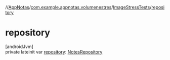 //[AppNotas](../../../index.md)/[com.example.appnotas.volumenestres](../index.md)/[ImageStressTests](index.md)/[repository](repository.md)

# repository

[androidJvm]\
private lateinit var [repository](repository.md): [NotesRepository](../../com.example.appnotas.database/-notes-repository/index.md)

